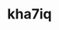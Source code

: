 ---
title: kha7iq
github: https://github.com/kha7iq
mode: dark
transition: 1s
score: 65.8
archetype:
- Minimalistic
---